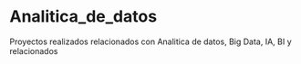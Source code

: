 # Analitica_de_datos
Proyectos realizados relacionados con Analitica de datos, Big Data, IA, BI y relacionados
